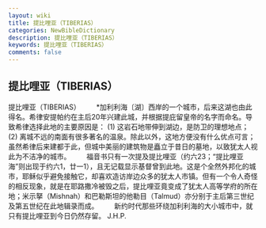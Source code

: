 ```yaml
---
layout: wiki
title: 提比哩亚（TIBERIAS）
categories: NewBibleDictionary
description: 提比哩亚（TIBERIAS）
keywords: 提比哩亚（TIBERIAS）
comments: false
---
```


## 提比哩亚（TIBERIAS）



提比哩亚（TIBERIAS）
　　*加利利海〔湖〕西岸的一个城市，后来这湖也由此得名。希律安提帕约在主后20年兴建此城，并根据提庇留皇帝的名字而命名。导致希律选择此地的主要原因是： (1) 这岩石地带伸到湖边，是防卫的理想地点； (2) 离城不远的南面有很多著名的温泉。除此以外，这地方便没有什么优点可言；虽然希律后来建都于此，但城中美丽的建筑物是矗立于昔日的墓地，以致犹太人视此为不洁净的城市。
　　福音书只有一次提及提比哩亚（约六23；“提比哩亚海”则出现于约六1，廿一1），且无记载显示基督曾到此地。这是个全然外邦化的城市，耶稣似乎避免接触它，却喜欢造访岸边众多的犹太人市镇。但有一个令人奇怪的相反现象，就是在耶路撒冷被毁之后，提比哩亚竟变成了犹太人高等学府的所在地；米示拏（Mishnah）和巴勒斯坦的他勒目（Talmud）亦分别于主后第三世纪及第五世纪在此地辑录而成。
　　新约时代那些环绕加利利海的大小城市中，就只有提比哩亚到今日仍然存留。
J.H.P.





